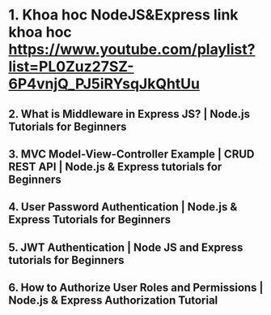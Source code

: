 # 1. Khoa hoc NodeJS&Express link khoa hoc https://www.youtube.com/playlist?list=PL0Zuz27SZ-6P4vnjQ_PJ5iRYsqJkQhtUu

## 2. What is Middleware in Express JS? | Node.js Tutorials for Beginners

## 3. MVC Model-View-Controller Example | CRUD REST API | Node.js & Express tutorials for Beginners

## 4. User Password Authentication | Node.js & Express Tutorials for Beginners

## 5. JWT Authentication | Node JS and Express tutorials for Beginners

## 6. How to Authorize User Roles and Permissions | Node.js & Express Authorization Tutorial
